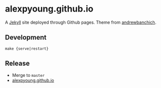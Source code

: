 # alexpyoung.github.io

A [Jekyll](https://jekyllrb.com/) site deployed through Github pages. Theme from [andrewbanchich](/https://github.com/andrewbanchich/forty-jekyll-theme).

## Development
```
make {serve|restart}
```

## Release
- Merge to `master`
- [alexpyoung.github.io](https://alexpyoung.github.io)


